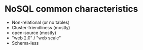 # NoSQL common characteristics


* Non-relational  (or no tables)
* Cluster-friendliness  (mostly)
* open-source  (mostly)
* "web 2.0" / "web scale"
* Schema-less



